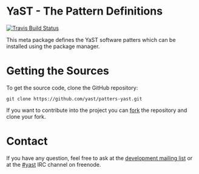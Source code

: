 YaST - The Pattern Definitions
==============================

[![Travis Build Status](
https://travis-ci.org/yast/patterns-yast.svg?branch=master)](https://travis-ci.org/yast/patterns-yast)

This meta package defines the YaST software patters which can be installed using
the package manager.


Getting the Sources
===================

To get the source code, clone the GitHub repository:

    git clone https://github.com/yast/patters-yast.git

If you want to contribute into the project you can
[fork](https://help.github.com/articles/fork-a-repo/) the repository and clone your fork.


Contact
=======

If you have any question, feel free to ask at the [development mailing
list](http://lists.opensuse.org/yast-devel/) or at the
[#yast](https://webchat.freenode.net/?channels=%23yast) IRC channel on freenode.
